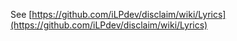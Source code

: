 See [https://github.com/iLPdev/disclaim/wiki/Lyrics](https://github.com/iLPdev/disclaim/wiki/Lyrics)
